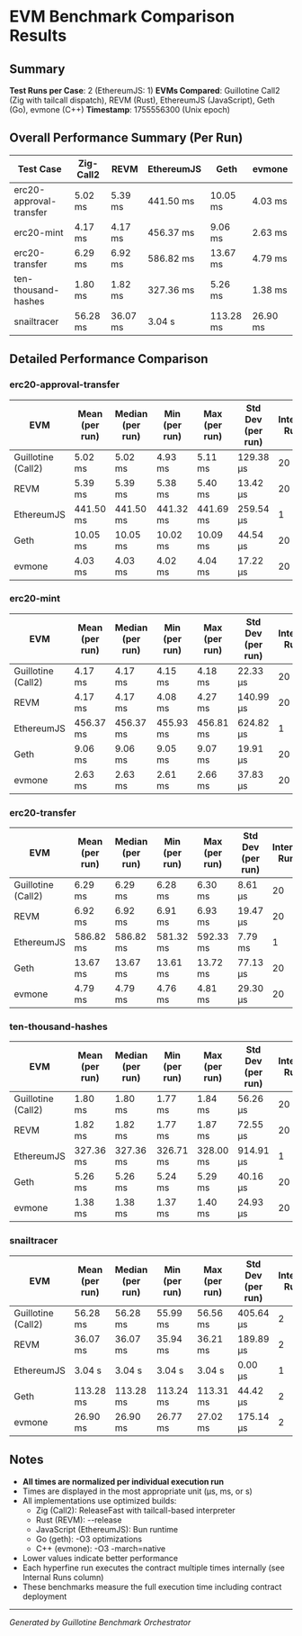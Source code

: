 # EVM Benchmark Comparison Results

## Summary

**Test Runs per Case**: 2 (EthereumJS: 1)
**EVMs Compared**: Guillotine Call2 (Zig with tailcall dispatch), REVM (Rust), EthereumJS (JavaScript), Geth (Go), evmone (C++)
**Timestamp**: 1755556300 (Unix epoch)

## Overall Performance Summary (Per Run)

| Test Case | Zig-Call2 | REVM | EthereumJS | Geth | evmone |
|-----------|-----------|------|------------|------|--------|
| erc20-approval-transfer   | 5.02 ms | 5.39 ms | 441.50 ms | 10.05 ms | 4.03 ms |
| erc20-mint                | 4.17 ms | 4.17 ms | 456.37 ms | 9.06 ms | 2.63 ms |
| erc20-transfer            | 6.29 ms | 6.92 ms | 586.82 ms | 13.67 ms | 4.79 ms |
| ten-thousand-hashes       | 1.80 ms | 1.82 ms | 327.36 ms | 5.26 ms | 1.38 ms |
| snailtracer               | 56.28 ms | 36.07 ms | 3.04 s | 113.28 ms | 26.90 ms |

## Detailed Performance Comparison

### erc20-approval-transfer

| EVM | Mean (per run) | Median (per run) | Min (per run) | Max (per run) | Std Dev (per run) | Internal Runs |
|-----|----------------|------------------|---------------|---------------|-------------------|---------------|
| Guillotine (Call2) | 5.02 ms | 5.02 ms | 4.93 ms | 5.11 ms | 129.38 μs |            20 |
| REVM        | 5.39 ms | 5.39 ms | 5.38 ms | 5.40 ms | 13.42 μs |            20 |
| EthereumJS  | 441.50 ms | 441.50 ms | 441.32 ms | 441.69 ms | 259.54 μs |             1 |
| Geth        | 10.05 ms | 10.05 ms | 10.02 ms | 10.09 ms | 44.54 μs |            20 |
| evmone      | 4.03 ms | 4.03 ms | 4.02 ms | 4.04 ms | 17.22 μs |            20 |

### erc20-mint

| EVM | Mean (per run) | Median (per run) | Min (per run) | Max (per run) | Std Dev (per run) | Internal Runs |
|-----|----------------|------------------|---------------|---------------|-------------------|---------------|
| Guillotine (Call2) | 4.17 ms | 4.17 ms | 4.15 ms | 4.18 ms | 22.33 μs |            20 |
| REVM        | 4.17 ms | 4.17 ms | 4.08 ms | 4.27 ms | 140.99 μs |            20 |
| EthereumJS  | 456.37 ms | 456.37 ms | 455.93 ms | 456.81 ms | 624.82 μs |             1 |
| Geth        | 9.06 ms | 9.06 ms | 9.05 ms | 9.07 ms | 19.91 μs |            20 |
| evmone      | 2.63 ms | 2.63 ms | 2.61 ms | 2.66 ms | 37.83 μs |            20 |

### erc20-transfer

| EVM | Mean (per run) | Median (per run) | Min (per run) | Max (per run) | Std Dev (per run) | Internal Runs |
|-----|----------------|------------------|---------------|---------------|-------------------|---------------|
| Guillotine (Call2) | 6.29 ms | 6.29 ms | 6.28 ms | 6.30 ms | 8.61 μs |            20 |
| REVM        | 6.92 ms | 6.92 ms | 6.91 ms | 6.93 ms | 19.47 μs |            20 |
| EthereumJS  | 586.82 ms | 586.82 ms | 581.32 ms | 592.33 ms | 7.79 ms |             1 |
| Geth        | 13.67 ms | 13.67 ms | 13.61 ms | 13.72 ms | 77.13 μs |            20 |
| evmone      | 4.79 ms | 4.79 ms | 4.76 ms | 4.81 ms | 29.30 μs |            20 |

### ten-thousand-hashes

| EVM | Mean (per run) | Median (per run) | Min (per run) | Max (per run) | Std Dev (per run) | Internal Runs |
|-----|----------------|------------------|---------------|---------------|-------------------|---------------|
| Guillotine (Call2) | 1.80 ms | 1.80 ms | 1.77 ms | 1.84 ms | 56.26 μs |            20 |
| REVM        | 1.82 ms | 1.82 ms | 1.77 ms | 1.87 ms | 72.55 μs |            20 |
| EthereumJS  | 327.36 ms | 327.36 ms | 326.71 ms | 328.00 ms | 914.91 μs |             1 |
| Geth        | 5.26 ms | 5.26 ms | 5.24 ms | 5.29 ms | 40.16 μs |            20 |
| evmone      | 1.38 ms | 1.38 ms | 1.37 ms | 1.40 ms | 24.93 μs |            20 |

### snailtracer

| EVM | Mean (per run) | Median (per run) | Min (per run) | Max (per run) | Std Dev (per run) | Internal Runs |
|-----|----------------|------------------|---------------|---------------|-------------------|---------------|
| Guillotine (Call2) | 56.28 ms | 56.28 ms | 55.99 ms | 56.56 ms | 405.64 μs |             2 |
| REVM        | 36.07 ms | 36.07 ms | 35.94 ms | 36.21 ms | 189.89 μs |             2 |
| EthereumJS  | 3.04 s | 3.04 s | 3.04 s | 3.04 s | 0.00 μs |             1 |
| Geth        | 113.28 ms | 113.28 ms | 113.24 ms | 113.31 ms | 44.42 μs |             2 |
| evmone      | 26.90 ms | 26.90 ms | 26.77 ms | 27.02 ms | 175.14 μs |             2 |


## Notes

- **All times are normalized per individual execution run**
- Times are displayed in the most appropriate unit (μs, ms, or s)
- All implementations use optimized builds:
  - Zig (Call2): ReleaseFast with tailcall-based interpreter
  - Rust (REVM): --release
  - JavaScript (EthereumJS): Bun runtime
  - Go (geth): -O3 optimizations
  - C++ (evmone): -O3 -march=native
- Lower values indicate better performance
- Each hyperfine run executes the contract multiple times internally (see Internal Runs column)
- These benchmarks measure the full execution time including contract deployment

---

*Generated by Guillotine Benchmark Orchestrator*
